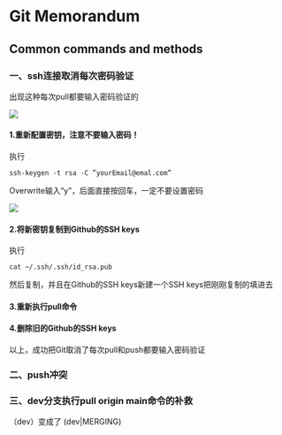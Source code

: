 

# Git Memorandum

## Common commands and methods

### 一、ssh连接取消每次密码验证

出现这种每次pull都要输入密码验证的

![](./static/password_always.png)

#### 1.重新配置密钥，注意不要输入密码！

执行

```git
ssh-keygen -t rsa -C ”yourEmail@emal.com”
```

Overwrite输入“y”，后面直接按回车，一定不要设置密码

![](./static/reset_keygen.png)

#### 2.将新密钥复制到Github的SSH keys

执行

```
cat ~/.ssh/.ssh/id_rsa.pub
```

然后复制，并且在Github的SSH keys新建一个SSH keys把刚刚复制的填进去



#### 3.重新执行pull命令



#### 4.删除旧的Github的SSH keys

以上，成功把Git取消了每次pull和push都要输入密码验证



### 二、push冲突





### 三、dev分支执行pull origin main命令的补救 

（dev）变成了 (dev|MERGING)
